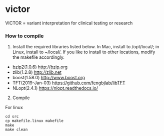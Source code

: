 # victor
VICTOR = variant interpretation for clinical testing or research

### How to compile

1. Install the required libraries listed below. In Mac, install to /opt/local/; in Linux, install to ~/local/. If you like to install to other locations, modify the makefile accordingly.

* bzip2(1.0.6)		http://bzip.org
* zlib(1.2.8)		http://zlib.net
* boost(1.58.0)		http://www.boost.org
* TFT(2019-Jan-03)	https://github.com/fengbjlab/libTFT
* NLopt(2.4.1)		https://nlopt.readthedocs.io/

2. Compile

For linux
```
cd src
cp makefile.linux makefile
make
make clean
```

